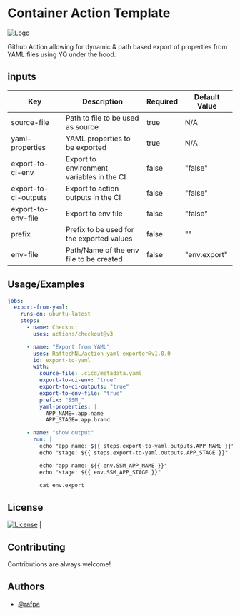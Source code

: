 # Container Action Template

![Logo](https://img.raftech.nl/white_logo_color1_background.png)

Github Action allowing for dynamic & path based export of properties from YAML files using YQ under the hood.

## inputs

| Key                  | Description                               | Required | Default Value |
| -------------------- | ----------------------------------------- | -------- | ------------- |
| source-file          | Path to file to be used as source         | true     | N/A           |
| yaml-properties      | YAML properties to be exported            | true     | N/A           |
| export-to-ci-env     | Export to environment variables in the CI | false    | "false"       |
| export-to-ci-outputs | Export to action outputs in the CI        | false    | "false"       |
| export-to-env-file   | Export to env file                        | false    | "false"       |
| prefix               | Prefix to be used for the exported values | false    | ""            |
| env-file             | Path/Name of the env file to be created   | false    | "env.export"  |



## Usage/Examples

```yaml
jobs:    
  export-from-yaml:
    runs-on: ubuntu-latest
    steps:
      - name: Checkout
        uses: actions/checkout@v3

      - name: "Export from YAML"
        uses: RaftechNL/action-yaml-exporter@v1.0.0
        id: export-to-yaml
        with:
          source-file: .cicd/metadata.yaml
          export-to-ci-env: "true"
          export-to-ci-outputs: "true"
          export-to-env-file: "true"
          prefix: "SSM_"
          yaml-properties: |
            APP_NAME=.app.name
            APP_STAGE=.app.brand

      - name: "show output"
        run: |
          echo "app name: ${{ steps.export-to-yaml.outputs.APP_NAME }}"            
          echo "stage: ${{ steps.export-to-yaml.outputs.APP_STAGE }}"        

          echo "app name: ${{ env.SSM_APP_NAME }}"            
          echo "stage: ${{ env.SSM_APP_STAGE }}"              

          cat env.export     
```

## License
[![License](https://img.shields.io/github/license/raftechnl/action-yaml-exporter)](./LICENSE)
                |
## Contributing

Contributions are always welcome!

## Authors

- [@rafpe](https://www.github.com/rafpe)